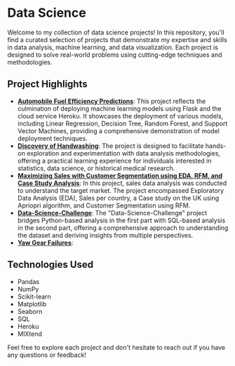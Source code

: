 # Data Science

Welcome to my collection of data science projects! In this repository, you'll find a curated selection of projects that demonstrate my expertise and skills in data analysis, machine learning, and data visualization. Each project is designed to solve real-world problems using cutting-edge techniques and methodologies.

## Project Highlights
- **[Automobile Fuel Efficiency Predictions](https://github.com/jahnvisikligar/Data-Science_projects/tree/main/Automobile%20fuel%20efficiency%20predictions)**: This project reflects the culmination of deploying machine learning models using Flask and the cloud service Heroku. It showcases the deployment of various models, including Linear Regression, Decision Tree, Random Forest, and Support Vector Machines, providing a comprehensive demonstration of model deployment techniques.
- **[Discovery of Handwashing](https://github.com/jahnvisikligar/Data-Science_projects/tree/main/Discovery-of-Handwashing)**: The project is designed to facilitate hands-on exploration and experimentation with data analysis methodologies, offering a practical learning experience for individuals interested in statistics, data science, or historical medical research.
- **[Maximizing Sales with Customer Segmentation using EDA, RFM, and Case Study Analysis](https://github.com/jahnvisikligar/Data-Science_projects/tree/main/Maximizing%20Sales%20with%20Customer%20Segmentation%20using%20EDA%2C%20RFM%2C%20and%20Case%20Study%20Analysis)**: In this project, sales data analysis was conducted to understand the target market. The project encompassed Exploratory Data Analysis (EDA), Sales per country, a Case study on the UK using Apriopri algorithm, and Customer Segmentation using RFM.
- **[Data-Science-Challenge](https://github.com/jahnvisikligar/Data-Science_projects/tree/main/Shopify%20Data%20Science%20challenge)**: The "Data-Science-Challenge" project bridges Python-based analysis in the first part with SQL-based analysis in the second part, offering a comprehensive approach to understanding the dataset and deriving insights from multiple perspectives.
- **[Yaw Gear Failures](https://github.com/jahnvisikligar/Data-Science_projects/tree/main/Yaw%20Gear%20Failures)**: 

## Technologies Used

- Pandas
- NumPy
- Scikit-learn
- Matplotlib
- Seaborn
- SQL
- Heroku
- MlXtend

Feel free to explore each project and don't hesitate to reach out if you have any questions or feedback!
